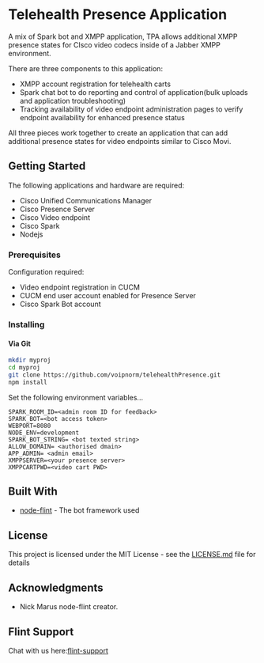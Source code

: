 # Telehealth Presence Application

A mix of Spark bot and XMPP application, TPA allows additional XMPP presence states for CIsco video codecs inside of a Jabber XMPP environment.

There are three components to this application:
* XMPP account registration for telehealth carts
* Spark chat bot to do reporting and control of application(bulk uploads and application troubleshooting)
* Tracking availability of video endpoint administration pages to verify endpoint availability for enhanced presence status

All three pieces work together to create an application that can add additional presence states for video endpoints similar to Cisco Movi.



## Getting Started

The following applications and hardware are required:

* Cisco Unified Communications Manager
* Cisco Presence Server
* Cisco Video endpoint
* Cisco Spark
* Nodejs

### Prerequisites

Configuration required:

* Video endpoint registration in CUCM
* CUCM end user account enabled for Presence Server
* Cisco Spark Bot account


### Installing

#### Via Git
```bash
mkdir myproj
cd myproj
git clone https://github.com/voipnorm/telehealthPresence.git
npm install
```

Set the following environment variables...

```
SPARK_ROOM_ID=<admin room ID for feedback>
SPARK_BOT=<bot access token>
WEBPORT=8080
NODE_ENV=development
SPARK_BOT_STRING= <bot texted string>
ALLOW_DOMAIN= <authorised dmain>
APP_ADMIN= <admin email> 
XMPPSERVER=<your presence server>
XMPPCARTPWD=<video cart PWD>

```
## Built With

* [node-flint](https://github.com/flint-bot/flint) - The bot framework used

## License

This project is licensed under the MIT License - see the [LICENSE.md](LICENSE.md) file for details

## Acknowledgments

* Nick Marus node-flint creator.

## Flint Support

Chat with us here:[flint-support](https://eurl.io/#rkwLEq4fZ)